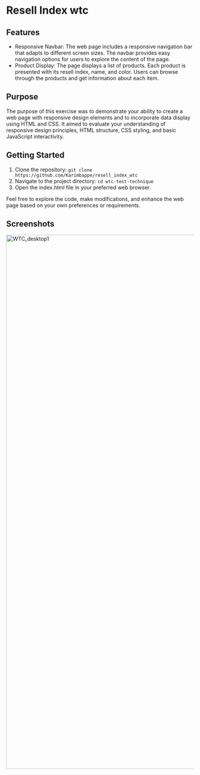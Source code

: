   <h1>Resell Index wtc</h1>

  <h2>Features</h2>
  <ul>
    <li>Responsive Navbar: The web page includes a responsive navigation bar that adapts to different screen sizes. The navbar provides easy navigation options for users to explore the content of the page.</li>
    <li>Product Display: The page displays a list of products. Each product is presented with its resell index, name, and color. Users can browse through the products and get information about each item.</li>
  </ul>

  <h2>Purpose</h2>
  <p>The purpose of this exercise was to demonstrate your ability to create a web page with responsive design elements and to incorporate data display using HTML and CSS. It aimed to evaluate your understanding of responsive design principles, HTML structure, CSS styling, and basic JavaScript interactivity.</p>

  <h2>Getting Started</h2>
  <ol>
    <li>Clone the repository: <code>git clone https://github.com/Karimbappe/resell_index_wtc</code></li>
    <li>Navigate to the project directory: <code>cd wtc-test-technique</code></li>
    <li>Open the index.html file in your preferred web browser.</li>
  </ol>

  <p>Feel free to explore the code, make modifications, and enhance the web page based on your own preferences or requirements.</p>

  <h2>Screenshots</h2>
  
  <img width="1437" alt="WTC_desktop1" src="https://github.com/Karimbappe/resell_index_wtc/assets/78148549/acd677bd-dca2-4321-80ae-1c0f1e582975">
  
